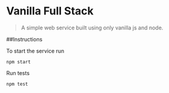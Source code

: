 # Vanilla Full Stack
>A simple web service built using only vanilla js and node.

##Instructions

To start the service run
```shell
npm start
```

Run tests 
```shell
npm test
```
